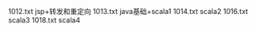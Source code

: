 1012.txt     jsp+转发和重定向
1013.txt     java基础+scala1
1014.txt     scala2
1016.txt     scala3
1018.txt     scala4
